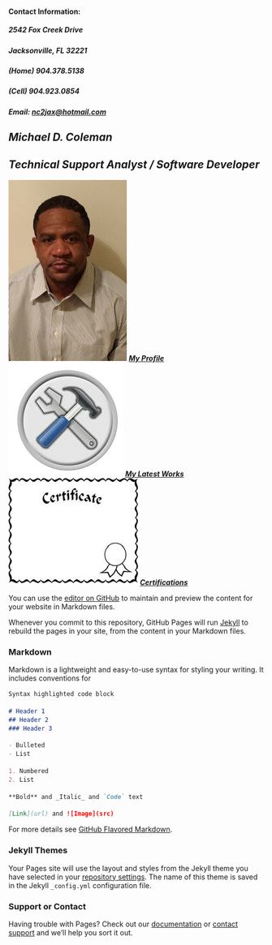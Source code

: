 #### Contact Information:
##### 2542 Fox Creek Drive
##### Jacksonville, FL 32221
##### (Home) 904.378.5138
##### (Cell) 904.923.0854
##### Email: nc2jax@hotmail.com


## **_Michael D. Coleman_** 
## **_Technical Support Analyst / Software Developer_**



![Profile](https://github.com/mcflav/mcflav.gethub.io/blob/master/WhiteDressShirt.png)
[**_My Profile_**]()
![LatestWorks](https://github.com/mcflav/mcflav.gethub.io/blob/master/projects.png)
[**_My Latest Works_**]()
![Certifications](https://github.com/mcflav/mcflav.gethub.io/blob/master/Certificate.png)
[**_Certifications_**]()


You can use the [editor on GitHub](https://github.com/mcflav/mcflav.gethub.io/edit/master/README.md) to maintain and preview the content for your website in Markdown files.

Whenever you commit to this repository, GitHub Pages will run [Jekyll](https://jekyllrb.com/) to rebuild the pages in your site, from the content in your Markdown files.

### Markdown

Markdown is a lightweight and easy-to-use syntax for styling your writing. It includes conventions for

```markdown
Syntax highlighted code block

# Header 1
## Header 2
### Header 3

- Bulleted
- List

1. Numbered
2. List

**Bold** and _Italic_ and `Code` text

[Link](url) and ![Image](src)
```

For more details see [GitHub Flavored Markdown](https://guides.github.com/features/mastering-markdown/).

### Jekyll Themes

Your Pages site will use the layout and styles from the Jekyll theme you have selected in your [repository settings](https://github.com/mcflav/mcflav.gethub.io/settings). The name of this theme is saved in the Jekyll `_config.yml` configuration file.

### Support or Contact

Having trouble with Pages? Check out our [documentation](https://help.github.com/categories/github-pages-basics/) or [contact support](https://github.com/contact) and we’ll help you sort it out.
